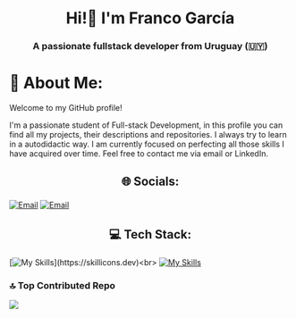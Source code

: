 <h1 align="center">Hi!👋 I'm Franco García</h1>
<h3 align="center">A passionate fullstack developer from Uruguay (🇺🇾)</h3>

# 🙋 About Me:
Welcome to my GitHub profile! 

<p>I'm a passionate student of Full-stack Development, in this profile you can find all my projects, their descriptions and repositories. I always try to learn in a autodidactic way. I am currently focused on perfecting all those skills I have acquired over time. Feel free to contact me via email or LinkedIn.</p>

## <p align="center">🌐 Socials:</p>
[![Email](https://skillicons.dev/icons?i=linkedin)](https://linkedin.com/in/garciafranco06) 
[![Email](https://skillicons.dev/icons?i=gmail)](mailto:francogarciadev@outlook.es)

## <p align="center">💻 Tech Stack:
[![My Skills](https://skillicons.dev/icons?i=html,css,js,react,nodejs,bootstrap,tailwind,php,py,)](https://skillicons.dev)<br>
[![My Skills](https://skillicons.dev/icons?i=windows,vscode,powershell,git,github)](https://skillicons.dev)</p>


### 🔝 Top Contributed Repo
![](https://github-contributor-stats.vercel.app/api?username=grcfranco06&limit=5&theme=dark&combine_all_yearly_contributions=true)


